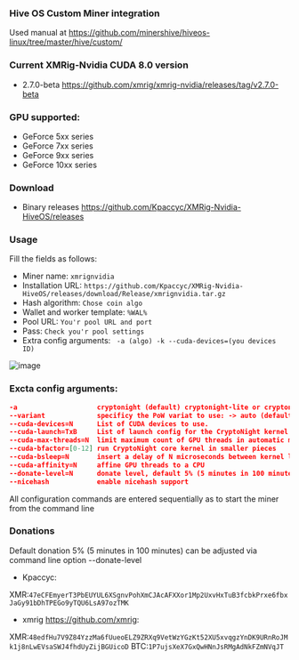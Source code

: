 ### Hive OS Custom Miner integration
Used manual at https://github.com/minershive/hiveos-linux/tree/master/hive/custom/

### Current XMRig-Nvidia CUDA 8.0 version
* 2.7.0-beta https://github.com/xmrig/xmrig-nvidia/releases/tag/v2.7.0-beta
### GPU supported: 
 * GeForce 5xx series
 * GeForce 7xx series
 * GeForce 9xx series
 * GeForce 10xx series

### Download

* Binary releases https://github.com/Kpaccyc/XMRig-Nvidia-HiveOS/releases

### Usage
Fill the fields as follows:
* Miner name:
```xmrignvidia```
* Installation URL:
```https://github.com/Kpaccyc/XMRig-Nvidia-HiveOS/releases/download/Release/xmrignvidia.tar.gz```
* Hash algorithm:
```Chose coin algo```
* Wallet and worker template:
```%WAL%```
* Pool URL:
```You'r pool URL and port```
* Pass:
```Check you'r pool settings```
* Extra config arguments:
``` -a (algo) -k --cuda-devices=(you devices ID)```

![image](https://user-images.githubusercontent.com/41443179/45201040-4bab3380-b27c-11e8-81fd-d477ed343e43.png)

### Excta config arguments:

```json
-a                    cryptonight (default) cryptonight-lite or cryptonight-heavy
--variant             specificy the PoW variat to use: -> auto (default), 0 (v0), 1 (v1, aka monerov7, aeonv7), tube (ipbc), alloy, xtl (including autodetect for v5), msr, xhv, rto
--cuda-devices=N      List of CUDA devices to use.
--cuda-launch=TxB     List of launch config for the CryptoNight kernel
--cuda-max-threads=N  limit maximum count of GPU threads in automatic mode
--cuda-bfactor=[0-12] run CryptoNight core kernel in smaller pieces
--cuda-bsleep=N       insert a delay of N microseconds between kernel launches
--cuda-affinity=N     affine GPU threads to a CPU
--donate-level=N      donate level, default 5% (5 minutes in 100 minutes)
--nicehash            enable nicehash support
```
All configuration commands are entered sequentially as to start the miner from the command line


### Donations
Default donation 5% (5 minutes in 100 minutes) can be adjusted via command line option --donate-level

* Kpaccyc:

XMR:```47eCFEmyerT3PbEUYUL6XSgnvPohXmCJAcAFXXor1Mp2UxvHxTuB3fcbkPrxe6fbxJaGy91bDhTPEGo9yTQU6LsA97ozTMK```

* xmrig https://github.com/xmrig:

XMR:```48edfHu7V9Z84YzzMa6fUueoELZ9ZRXq9VetWzYGzKt52XU5xvqgzYnDK9URnRoJMk1j8nLwEVsaSWJ4fhdUyZijBGUicoD```
BTC:```1P7ujsXeX7GxQwHNnJsRMgAdNkFZmNVqJT```

